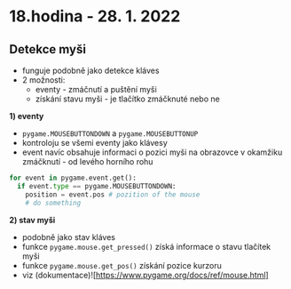 # 18.hodina - 28. 1. 2022

## Detekce myši

- funguje podobně jako detekce kláves
- 2 možnosti:
  - eventy - zmáčnutí a puštění myši
  - získání stavu myši - je tlačítko zmáčknuté nebo ne

**1) eventy**
- `pygame.MOUSEBUTTONDOWN` a `pygame.MOUSEBUTTONUP`
- kontroloju se všemi eventy jako klávesy
- event navíc obsahuje informaci o pozici myši na obrazovce v okamžiku zmáčknutí - od levého horního rohu

``` python
for event in pygame.event.get():
  if event.type == pygame.MOUSEBUTTONDOWN:
    position = event.pos # pozition of the mouse
    # do something 
```

**2) stav myši**
- podobně jako stav kláves
- funkce `pygame.mouse.get_pressed()` získá informace o stavu tlačítek myši
- funkce `pygame.mouse.get_pos()` získání pozice kurzoru
- viz (dokumentace)![https://www.pygame.org/docs/ref/mouse.html]
